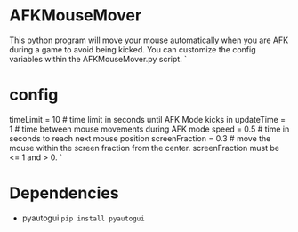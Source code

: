 # AFKMouseMover
This python program will move your mouse automatically when you are AFK during a game to avoid being kicked.
You can customize the config variables within the AFKMouseMover.py script.
`
# config
timeLimit = 10 # time limit in seconds until AFK Mode kicks in
updateTime = 1 # time between mouse movements during AFK mode
speed = 0.5 # time in seconds to reach next mouse position
screenFraction = 0.3 # move the mouse within the screen fraction from the center. screenFraction must be <= 1 and > 0.
`
 
# Dependencies
- pyautogui
`pip install pyautogui`
